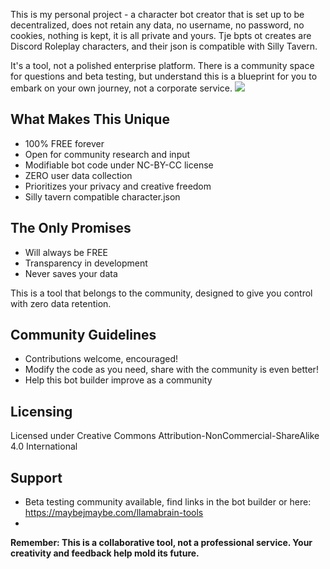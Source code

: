 This is my personal project - a character bot creator that is set up to be decentralized, does not retain any data, no username, no password, no cookies, nothing is kept, it is all private and yours. Tje bpts ot creates are Discord Roleplay characters, and their json is compatible with Silly Tavern.

It's a tool, not a polished enterprise platform. There is a community space for questions and beta testing, but understand this is a blueprint for you to embark on your own journey, not a corporate service.
<img src="https://raw.githubusercontent.com/mjladiosa/builder/refs/heads/main/assets/openingandclosingcredits/botbuilderopeningscene.jpg"></img>

## __What Makes This Unique__ 

* 100% FREE forever
* Open for community research and input
* Modifiable bot code under NC-BY-CC license
* ZERO user data collection
* Prioritizes your privacy and creative freedom
* Silly tavern compatible character.json

## The Only Promises

* Will always be FREE
* Transparency in development
* Never saves your data

This is a tool that belongs to the community, designed to give you control with zero data retention.

## Community Guidelines

* Contributions welcome, encouraged! 
* Modify the code as you need, share with the community is even better!
* Help this bot builder improve as  a community

## Licensing
Licensed under Creative Commons Attribution-NonCommercial-ShareAlike 4.0 International

## Support

* Beta testing community available, find links in the bot builder or here: https://maybejmaybe.com/llamabrain-tools
* 
**Remember: This is a collaborative tool, not a professional service. Your creativity and feedback help mold its future.**
